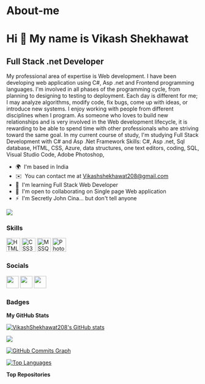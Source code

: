 # About-me
Hi 👋 My name is Vikash Shekhawat
=================================

Full Stack .net Developer 
--------------------------------------------

My professional area of expertise is Web development. I have been developing web application using C#, Asp .net and Frontend programming languages. I'm involved in all phases of the programming cycle, from planning to designing to testing to deployment. Each day is different for me; I may analyze algorithms, modify code, fix bugs, come up with ideas, or introduce new systems. I enjoy working with people from different disciplines when I program. As someone who loves to build new relationships and is very involved in the Web development lifecycle, it is rewarding to be able to spend time with other professionals who are striving toward the same goal. In my current course of study, I'm studying Full Stack Development with C# and Asp .Net Framework Skills: C#, Asp .net, Sql database, HTML, CSS, Azure, data structures, one text editors, coding, SQL, Visual Studio Code, Adobe Photoshop,

* 🌍  I'm based in India
* ✉️  You can contact me at [Vikashshekhawat208@gmail.com](mailto:Vikashshekhawat208@gmail.com)
* 🧠  I'm learning Full Stack Web Developer
* 🤝  I'm open to collaborating on Single page Web application
* ⚡  I'm Secretly John Cina... but don't tell anyone

<a href="https://www.github.com/VikashShekhawat208" target="_blank" rel="noreferrer"><img
src="https://img.shields.io/github/followers/VikashShekhawat208?logo=github&style=for-the-badge&color=0891b2&labelColor=1c1917" /></a>

### Skills

<p align="left">
<a href="https://developer.mozilla.org/en-US/docs/Glossary/HTML5" target="_blank" rel="noreferrer"><img src="https://raw.githubusercontent.com/danielcranney/readme-generator/main/public/icons/skills/html5-colored.svg" width="36" height="36" alt="HTML5" /></a>
<a href="https://www.w3.org/TR/CSS/#css" target="_blank" rel="noreferrer"><img src="https://raw.githubusercontent.com/danielcranney/readme-generator/main/public/icons/skills/css3-colored.svg" width="36" height="36" alt="CSS3" /></a>
<a href="https://www.mysql.com/" target="_blank" rel="noreferrer"><img src="https://raw.githubusercontent.com/danielcranney/readme-generator/main/public/icons/skills/mssql-colored.svg" width="36" height="36" alt="MSSQL" /></a>
<a href="https://www.adobe.com/uk/products/photoshop.html" target="_blank" rel="noreferrer"><img src="https://raw.githubusercontent.com/danielcranney/readme-generator/main/public/icons/skills/photoshop-colored.svg" width="36" height="36" alt="Photoshop" /></a>
</p>


### Socials

<p align="left"> <a href="https://discord.com/users/Deaduser#9414" target="_blank" rel="noreferrer"><img src="https://raw.githubusercontent.com/danielcranney/readme-generator/main/public/icons/socials/discord.svg" width="32" height="32" /></a> <a href="https://www.github.com/VikashShekhawat208" target="_blank" rel="noreferrer"><img src="https://raw.githubusercontent.com/danielcranney/readme-generator/main/public/icons/socials/github.svg" width="32" height="32" /></a> <a href="http://www.instagram.com/desithakur208" target="_blank" rel="noreferrer"><img src="https://raw.githubusercontent.com/danielcranney/readme-generator/main/public/icons/socials/instagram.svg" width="32" height="32" /></a></p>

### Badges

<b>My GitHub Stats</b>

<a href="http://www.github.com/VikashShekhawat208"><img src="https://github-readme-stats.vercel.app/api?username=VikashShekhawat208&show_icons=true&hide=&count_private=true&title_color=0891b2&text_color=ffffff&icon_color=0891b2&bg_color=1c1917&hide_border=true&show_icons=true" alt="VikashShekhawat208's GitHub stats" /></a>

<a href="http://www.github.com/VikashShekhawat208"><img src="https://github-readme-streak-stats.herokuapp.com/?user=VikashShekhawat208&stroke=ffffff&background=1c1917&ring=0891b2&fire=0891b2&currStreakNum=ffffff&currStreakLabel=0891b2&sideNums=ffffff&sideLabels=ffffff&dates=ffffff&hide_border=true" /></a>

<a href="http://www.github.com/VikashShekhawat208"><img src="https://activity-graph.herokuapp.com/graph?username=VikashShekhawat208&bg_color=1c1917&color=ffffff&line=0891b2&point=ffffff&area_color=1c1917&area=true&hide_border=true&custom_title=GitHub%20Commits%20Graph" alt="GitHub Commits Graph" /></a>

<a href="https://github.com/VikashShekhawat208" align="left"><img src="https://github-readme-stats.vercel.app/api/top-langs/?username=VikashShekhawat208&langs_count=10&title_color=0891b2&text_color=ffffff&icon_color=0891b2&bg_color=1c1917&hide_border=true&locale=en&custom_title=Top%20%Languages" alt="Top Languages" /></a>

<b>Top Repositories</b>

<div width="100%" align="center"></div><br /><br /><br /><br /><br /><br /><br />
